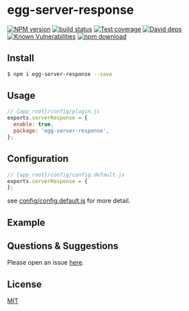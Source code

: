 # egg-server-response

[![NPM version][npm-image]][npm-url]
[![build status][travis-image]][travis-url]
[![Test coverage][codecov-image]][codecov-url]
[![David deps][david-image]][david-url]
[![Known Vulnerabilities][snyk-image]][snyk-url]
[![npm download][download-image]][download-url]

[npm-image]: https://img.shields.io/npm/v/egg-server-response.svg?style=flat-square
[npm-url]: https://npmjs.org/package/egg-server-response
[travis-image]: https://img.shields.io/travis/eggjs/egg-server-response.svg?style=flat-square
[travis-url]: https://travis-ci.org/eggjs/egg-server-response
[codecov-image]: https://img.shields.io/codecov/c/github/eggjs/egg-server-response.svg?style=flat-square
[codecov-url]: https://codecov.io/github/eggjs/egg-server-response?branch=master
[david-image]: https://img.shields.io/david/eggjs/egg-server-response.svg?style=flat-square
[david-url]: https://david-dm.org/eggjs/egg-server-response
[snyk-image]: https://snyk.io/test/npm/egg-server-response/badge.svg?style=flat-square
[snyk-url]: https://snyk.io/test/npm/egg-server-response
[download-image]: https://img.shields.io/npm/dm/egg-server-response.svg?style=flat-square
[download-url]: https://npmjs.org/package/egg-server-response

<!--
Description here.
-->

## Install

```bash
$ npm i egg-server-response --save
```

## Usage

```js
// {app_root}/config/plugin.js
exports.serverResponse = {
  enable: true,
  package: 'egg-server-response',
};
```

## Configuration

```js
// {app_root}/config/config.default.js
exports.serverResponse = {
};
```

see [config/config.default.js](config/config.default.js) for more detail.

## Example

<!-- example here -->

## Questions & Suggestions

Please open an issue [here](https://github.com/eggjs/egg/issues).

## License

[MIT](LICENSE)
